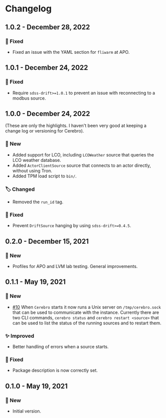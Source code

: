 # Changelog

## 1.0.2 - December 28, 2022

### 🔧 Fixed

* Fixed an issue with the YAML section for `fliwarm` at APO.


## 1.0.1 - December 24, 2022

### 🔧 Fixed

* Require `sdss-drift>=1.0.1` to prevent an issue with reconnecting to a modbus source.


## 1.0.0 - December 24, 2022

(These are only the highlights. I haven't been very good at keeping a change log or versioning for Cerebro).

### 🚀 New

* Added support for LCO, including `LCOWeather` source that queries the LCO weather database.
* Added `ActorClientSource` source that connects to an actor directly, without using Tron.
* Added TPM load script to `bin/`.

### 🏷️ Changed

* Removed the `run_id` tag.

### 🔧 Fixed

* Prevent `DriftSource` hanging by using `sdss-drift>=0.4.5`.


## 0.2.0 - December 15, 2021

### 🚀 New

* Profiles for APO and LVM lab testing. General improvements.


## 0.1.1 - May 19, 2021

### 🚀 New

* [#10](https://github.com/sdss/cerebro/issues/10) When `Cerebro` starts it now runs a Unix server on `/tmp/cerebro.sock` that can be used to communicate with the instance. Currently there are two CLI commands, `cerebro status` and `cerebro restart <source>` that can be used to list the status of the running sources and to restart them.

### ✨ Improved

* Better handling of errors when a source starts.

### 🔧 Fixed

* Package description is now correctly set.


## 0.1.0 - May 19, 2021

### 🚀 New

* Initial version.

